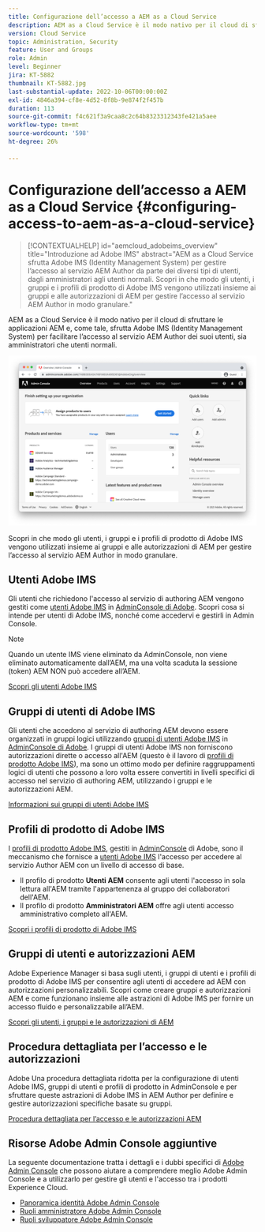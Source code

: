 ```yaml
---
title: Configurazione dell’accesso a AEM as a Cloud Service
description: AEM as a Cloud Service è il modo nativo per il cloud di sfruttare le applicazioni AEM e, come tale, sfrutta Adobe IMS (Identity Management System) per facilitare l’accesso degli utenti, sia amministratori che utenti normali, al servizio AEM Author. Scopri in che modo gli utenti Adobe IMS, i gruppi di utenti e i profili di prodotto vengono utilizzati insieme ai gruppi e alle autorizzazioni dell’AEM per fornire accesso specifico all’istanza di authoring dell’AEM.
version: Cloud Service
topic: Administration, Security
feature: User and Groups
role: Admin
level: Beginner
jira: KT-5882
thumbnail: KT-5882.jpg
last-substantial-update: 2022-10-06T00:00:00Z
exl-id: 4846a394-cf8e-4d52-8f8b-9e874f2f457b
duration: 113
source-git-commit: f4c621f3a9caa8c2c64b8323312343fe421a5aee
workflow-type: tm+mt
source-wordcount: '598'
ht-degree: 26%

---
```


# Configurazione dell’accesso a AEM as a Cloud Service {#configuring-access-to-aem-as-a-cloud-service}

>[!CONTEXTUALHELP]
>id="aemcloud_adobeims_overview"
>title="Introduzione ad Adobe IMS"
>abstract="AEM as a Cloud Service sfrutta Adobe IMS (Identity Management System) per gestire l’accesso al servizio AEM Author da parte dei diversi tipi di utenti, dagli amministratori agli utenti normali. Scopri in che modo gli utenti, i gruppi e i profili di prodotto di Adobe IMS vengono utilizzati insieme ai gruppi e alle autorizzazioni di AEM per gestire l’accesso al servizio AEM Author in modo granulare."

AEM as a Cloud Service è il modo nativo per il cloud di sfruttare le applicazioni AEM e, come tale, sfrutta Adobe IMS (Identity Management System) per facilitare l’accesso al servizio AEM Author dei suoi utenti, sia amministratori che utenti normali.

![Adobe Admin Console](./assets/hero.png)

Scopri in che modo gli utenti, i gruppi e i profili di prodotto di Adobe IMS vengono utilizzati insieme ai gruppi e alle autorizzazioni di AEM per gestire l’accesso al servizio AEM Author in modo granulare.

## Utenti Adobe IMS

Gli utenti che richiedono l&#39;accesso al servizio di authoring AEM vengono gestiti come [utenti Adobe IMS](https://helpx.adobe.com/it/enterprise/using/set-up-identity.html) in [AdminConsole di Adobe](https://adminconsole.adobe.com). Scopri cosa si intende per utenti di Adobe IMS, nonché come accedervi e gestirli in Admin Console.

>[!NOTE]
>
>Quando un utente IMS viene eliminato da AdminConsole, non viene eliminato automaticamente dall’AEM, ma una volta scaduta la sessione (token) AEM NON può accedere all’AEM.


[Scopri gli utenti Adobe IMS](./adobe-ims-users.md)

## Gruppi di utenti di Adobe IMS

Gli utenti che accedono al servizio di authoring AEM devono essere organizzati in gruppi logici utilizzando [gruppi di utenti Adobe IMS](https://helpx.adobe.com/it/enterprise/using/user-groups.html) in [AdminConsole di Adobe](https://adminconsole.adobe.com). I gruppi di utenti Adobe IMS non forniscono autorizzazioni dirette o accesso all&#39;AEM (questo è il lavoro di [profili di prodotto Adobe IMS](#adobe-ims-product-profiles)), ma sono un ottimo modo per definire raggruppamenti logici di utenti che possono a loro volta essere convertiti in livelli specifici di accesso nel servizio di authoring AEM, utilizzando i gruppi e le autorizzazioni AEM.

[Informazioni sui gruppi di utenti Adobe IMS](./adobe-ims-user-groups.md)

## Profili di prodotto di Adobe IMS

I [profili di prodotto Adobe IMS](https://helpx.adobe.com/enterprise/using/manage-permissions-and-roles.html), gestiti in [AdminConsole](https://adminconsole.adobe.com) di Adobe, sono il meccanismo che fornisce a [utenti Adobe IMS](#adobe-ims-users) l&#39;accesso per accedere al servizio Author AEM con un livello di accesso di base.

+ Il profilo di prodotto __Utenti AEM__ consente agli utenti l&#39;accesso in sola lettura all&#39;AEM tramite l&#39;appartenenza al gruppo dei collaboratori dell&#39;AEM.
+ Il profilo di prodotto __Amministratori AEM__ offre agli utenti accesso amministrativo completo all&#39;AEM.

[Scopri i profili di prodotto di Adobe IMS](./adobe-ims-product-profiles.md)

## Gruppi di utenti e autorizzazioni AEM

Adobe Experience Manager si basa sugli utenti, i gruppi di utenti e i profili di prodotto di Adobe IMS per consentire agli utenti di accedere ad AEM con autorizzazioni personalizzabili. Scopri come creare gruppi e autorizzazioni AEM e come funzionano insieme alle astrazioni di Adobe IMS per fornire un accesso fluido e personalizzabile all’AEM.

[Scopri gli utenti, i gruppi e le autorizzazioni di AEM](./aem-users-groups-and-permissions.md)

## Procedura dettagliata per l’accesso e le autorizzazioni

Adobe Una procedura dettagliata ridotta per la configurazione di utenti Adobe IMS, gruppi di utenti e profili di prodotto in AdminConsole e per sfruttare queste astrazioni di Adobe IMS in AEM Author per definire e gestire autorizzazioni specifiche basate su gruppi.

[Procedura dettagliata per l’accesso e le autorizzazioni AEM](./walk-through.md)

## Risorse Adobe Admin Console aggiuntive

La seguente documentazione tratta i dettagli e i dubbi specifici di [Adobe Admin Console](https://adminconsole.adobe.com) che possono aiutare a comprendere meglio Adobe Admin Console e a utilizzarlo per gestire gli utenti e l&#39;accesso tra i prodotti Experience Cloud.

+ [Panoramica identità Adobe Admin Console](https://helpx.adobe.com/it/enterprise/using/identity.html)
+ [Ruoli amministratore Adobe Admin Console](https://helpx.adobe.com/enterprise/using/admin-roles.html)
+ [Ruoli sviluppatore Adobe Admin Console](https://helpx.adobe.com/enterprise/using/manage-developers.html)
